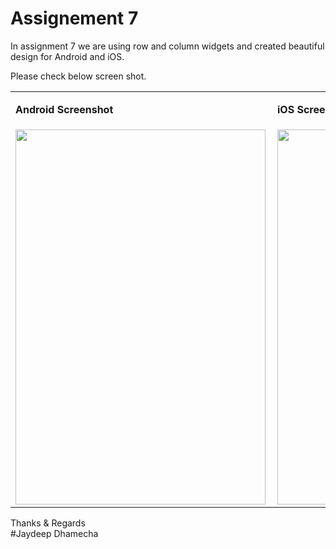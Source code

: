 # Assignement 7

 In assignment 7 we are using row and column widgets and created beautiful design for Android and iOS.
 
 Please check below screen shot.


<table>
  <tr>
    <td><p><b>Android Screenshot</b></p></td>
   <td><p><b>iOS Screenshot</b></p></td>
   <td><p><b>Web Application Screenshot</b></p></td>
    
  </tr>
  <tr>
    <td> <img src="https://user-images.githubusercontent.com/89917952/133978673-654d2c3a-81a4-42dc-9c0f-0d5763195667.png" align="left" height="600" width="400"></td>
    <td> <img src="https://user-images.githubusercontent.com/89917952/133978673-654d2c3a-81a4-42dc-9c0f-0d5763195667.png" align="left" height="600" width="400"></td>
    <td> <img src="https://user-images.githubusercontent.com/89917952/133978673-654d2c3a-81a4-42dc-9c0f-0d5763195667.png" align="left" height="600" width="400"></td>
  </tr>
 </table>


Thanks & Regards\
#Jaydeep Dhamecha

